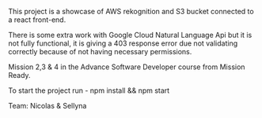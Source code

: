 This project is a showcase of AWS rekognition and S3 bucket connected to a react front-end.

There is some extra work with Google Cloud Natural Language Api but it is not fully functional, it is giving a 403 response error due not validating correctly because of not having necessary permissions.

Mission 2,3 & 4 in the Advance Software Developer course from Mission Ready. 

To start the project run - npm install && npm start

Team:
Nicolas &
Sellyna
